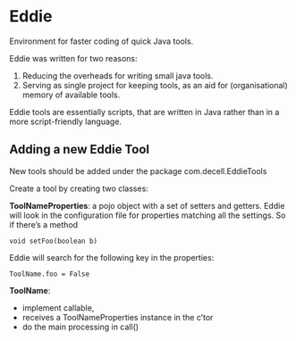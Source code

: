 # Eddie
Environment for faster coding of quick Java tools.

Eddie was written for two reasons:
1. Reducing the overheads for writing small java tools. 
2. Serving as single project for keeping tools, as an aid for (organisational) memory of available tools. 

Eddie tools are essentially scripts, that are written in Java rather than in a more script-friendly language. 

## Adding a new Eddie Tool

New tools should be added under the package com.decell.EddieTools

Create a tool by creating two classes:

**ToolNameProperties**: a pojo object with a set of setters and getters. Eddie will look in the configuration file for properties matching all the settings. So if there’s a method

```
void setFoo(boolean b)
```

Eddie will search for the following key in the properties:

```
ToolName.foo = False 
```

**ToolName**:
* implement callable<Void>, 
* receives a ToolNameProperties instance in the c’tor
* do the main processing in call()
